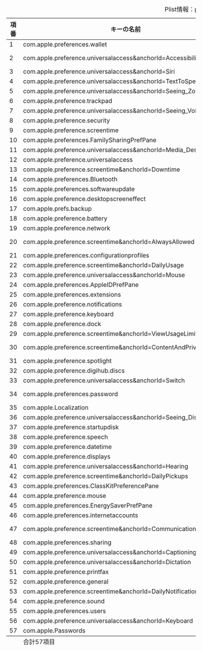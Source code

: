<table><caption>Plist情報：prefsmapping.plist.html</caption><thead title="表の項目について"><tr><th title="項目の番号が最初" style="width: 36px;">項番</th><th title="キーの名前が２番目">キーの名前</th><th title="キーの値は３番目になっています">キーの値</th></thead><tbody title="表の始まりです"><tr><td title="項番：1">1</td><td title="キー：com.apple.preferences.walletについて">com.apple.preferences.wallet</td><td title="キー：com.apple.preferences.walletの値">com.apple.WalletSettingsExtension</td></tr><tr><td title="項番：2">2</td><td title="キー：com.apple.preference.universalaccess&anchorId=Accessibility_Shortcutについて">com.apple.preference.universalaccess&anchorId=Accessibility_Shortcut</td><td title="キー：com.apple.preference.universalaccess&anchorId=Accessibility_Shortcutの値">com.apple.Accessibility-Settings.extension?Accessibility_Shortcut</td></tr><tr><td title="項番：3">3</td><td title="キー：com.apple.preference.universalaccess&anchorId=Siriについて">com.apple.preference.universalaccess&anchorId=Siri</td><td title="キー：com.apple.preference.universalaccess&anchorId=Siriの値">com.apple.Accessibility-Settings.extension?Siri</td></tr><tr><td title="項番：4">4</td><td title="キー：com.apple.preference.universalaccess&anchorId=TextToSpeechについて">com.apple.preference.universalaccess&anchorId=TextToSpeech</td><td title="キー：com.apple.preference.universalaccess&anchorId=TextToSpeechの値">com.apple.Accessibility-Settings.extension?TextToSpeech</td></tr><tr><td title="項番：5">5</td><td title="キー：com.apple.preference.universalaccess&anchorId=Seeing_Zoomについて">com.apple.preference.universalaccess&anchorId=Seeing_Zoom</td><td title="キー：com.apple.preference.universalaccess&anchorId=Seeing_Zoomの値">com.apple.Accessibility-Settings.extension?Seeing_Zoom</td></tr><tr><td title="項番：6">6</td><td title="キー：com.apple.preference.trackpadについて">com.apple.preference.trackpad</td><td title="キー：com.apple.preference.trackpadの値">com.apple.Trackpad-Settings.extension</td></tr><tr><td title="項番：7">7</td><td title="キー：com.apple.preference.universalaccess&anchorId=Seeing_VoiceOverについて">com.apple.preference.universalaccess&anchorId=Seeing_VoiceOver</td><td title="キー：com.apple.preference.universalaccess&anchorId=Seeing_VoiceOverの値">com.apple.Accessibility-Settings.extension?Seeing_VoiceOver</td></tr><tr><td title="項番：8">8</td><td title="キー：com.apple.preference.securityについて">com.apple.preference.security</td><td title="キー：com.apple.preference.securityの値">com.apple.settings.PrivacySecurity.extension</td></tr><tr><td title="項番：9">9</td><td title="キー：com.apple.preference.screentimeについて">com.apple.preference.screentime</td><td title="キー：com.apple.preference.screentimeの値">com.apple.Screen-Time-Settings.extension</td></tr><tr><td title="項番：10">10</td><td title="キー：com.apple.preferences.FamilySharingPrefPaneについて">com.apple.preferences.FamilySharingPrefPane</td><td title="キー：com.apple.preferences.FamilySharingPrefPaneの値">com.apple.Family-Settings.extension*Family</td></tr><tr><td title="項番：11">11</td><td title="キー：com.apple.preference.universalaccess&anchorId=Media_Descriptionsについて">com.apple.preference.universalaccess&anchorId=Media_Descriptions</td><td title="キー：com.apple.preference.universalaccess&anchorId=Media_Descriptionsの値">com.apple.Accessibility-Settings.extension?Media_Descriptions</td></tr><tr><td title="項番：12">12</td><td title="キー：com.apple.preference.universalaccessについて">com.apple.preference.universalaccess</td><td title="キー：com.apple.preference.universalaccessの値">com.apple.Accessibility-Settings.extension</td></tr><tr><td title="項番：13">13</td><td title="キー：com.apple.preference.screentime&anchorId=Downtimeについて">com.apple.preference.screentime&anchorId=Downtime</td><td title="キー：com.apple.preference.screentime&anchorId=Downtimeの値">com.apple.Screen-Time-Settings.extension?path=downtime</td></tr><tr><td title="項番：14">14</td><td title="キー：com.apple.preferences.Bluetoothについて">com.apple.preferences.Bluetooth</td><td title="キー：com.apple.preferences.Bluetoothの値">com.apple.BluetoothSettings</td></tr><tr><td title="項番：15">15</td><td title="キー：com.apple.preferences.softwareupdateについて">com.apple.preferences.softwareupdate</td><td title="キー：com.apple.preferences.softwareupdateの値">com.apple.Software-Update-Settings.extension</td></tr><tr><td title="項番：16">16</td><td title="キー：com.apple.preference.desktopscreeneffectについて">com.apple.preference.desktopscreeneffect</td><td title="キー：com.apple.preference.desktopscreeneffectの値">com.apple.Wallpaper-Settings.extension</td></tr><tr><td title="項番：17">17</td><td title="キー：com.apple.prefs.backupについて">com.apple.prefs.backup</td><td title="キー：com.apple.prefs.backupの値">com.apple.Time-Machine-Settings.extension</td></tr><tr><td title="項番：18">18</td><td title="キー：com.apple.preference.batteryについて">com.apple.preference.battery</td><td title="キー：com.apple.preference.batteryの値">com.apple.Battery-Settings.extension*BatteryPreferences</td></tr><tr><td title="項番：19">19</td><td title="キー：com.apple.preference.networkについて">com.apple.preference.network</td><td title="キー：com.apple.preference.networkの値">com.apple.Network-Settings.extension</td></tr><tr><td title="項番：20">20</td><td title="キー：com.apple.preference.screentime&anchorId=AlwaysAllowedについて">com.apple.preference.screentime&anchorId=AlwaysAllowed</td><td title="キー：com.apple.preference.screentime&anchorId=AlwaysAllowedの値">com.apple.Screen-Time-Settings.extension?path=always-allowed</td></tr><tr><td title="項番：21">21</td><td title="キー：com.apple.preferences.configurationprofilesについて">com.apple.preferences.configurationprofiles</td><td title="キー：com.apple.preferences.configurationprofilesの値">com.apple.Profiles-Settings.extension</td></tr><tr><td title="項番：22">22</td><td title="キー：com.apple.preference.screentime&anchorId=DailyUsageについて">com.apple.preference.screentime&anchorId=DailyUsage</td><td title="キー：com.apple.preference.screentime&anchorId=DailyUsageの値">com.apple.Screen-Time-Settings.extension?path=app-usage</td></tr><tr><td title="項番：23">23</td><td title="キー：com.apple.preference.universalaccess&anchorId=Mouseについて">com.apple.preference.universalaccess&anchorId=Mouse</td><td title="キー：com.apple.preference.universalaccess&anchorId=Mouseの値">com.apple.Accessibility-Settings.extension?Mouse</td></tr><tr><td title="項番：24">24</td><td title="キー：com.apple.preferences.AppleIDPrefPaneについて">com.apple.preferences.AppleIDPrefPane</td><td title="キー：com.apple.preferences.AppleIDPrefPaneの値">com.apple.systempreferences.AppleIDSettings*AppleIDSettings</td></tr><tr><td title="項番：25">25</td><td title="キー：com.apple.preferences.extensionsについて">com.apple.preferences.extensions</td><td title="キー：com.apple.preferences.extensionsの値">com.apple.ExtensionsPreferences</td></tr><tr><td title="項番：26">26</td><td title="キー：com.apple.preference.notificationsについて">com.apple.preference.notifications</td><td title="キー：com.apple.preference.notificationsの値">com.apple.Notifications-Settings.extension</td></tr><tr><td title="項番：27">27</td><td title="キー：com.apple.preference.keyboardについて">com.apple.preference.keyboard</td><td title="キー：com.apple.preference.keyboardの値">com.apple.Keyboard-Settings.extension</td></tr><tr><td title="項番：28">28</td><td title="キー：com.apple.preference.dockについて">com.apple.preference.dock</td><td title="キー：com.apple.preference.dockの値">com.apple.Desktop-Settings.extension</td></tr><tr><td title="項番：29">29</td><td title="キー：com.apple.preference.screentime&anchorId=ViewUsageLimitについて">com.apple.preference.screentime&anchorId=ViewUsageLimit</td><td title="キー：com.apple.preference.screentime&anchorId=ViewUsageLimitの値">com.apple.Screen-Time-Settings.extension?path=app-limits</td></tr><tr><td title="項番：30">30</td><td title="キー：com.apple.preference.screentime&anchorId=ContentAndPrivacyについて">com.apple.preference.screentime&anchorId=ContentAndPrivacy</td><td title="キー：com.apple.preference.screentime&anchorId=ContentAndPrivacyの値">com.apple.Screen-Time-Settings.extension?path=content-and-privacy</td></tr><tr><td title="項番：31">31</td><td title="キー：com.apple.preference.spotlightについて">com.apple.preference.spotlight</td><td title="キー：com.apple.preference.spotlightの値">com.apple.Siri-Settings.extension</td></tr><tr><td title="項番：32">32</td><td title="キー：com.apple.preference.digihub.discsについて">com.apple.preference.digihub.discs</td><td title="キー：com.apple.preference.digihub.discsの値">com.apple.CD-DVD-Settings.extension</td></tr><tr><td title="項番：33">33</td><td title="キー：com.apple.preference.universalaccess&anchorId=Switchについて">com.apple.preference.universalaccess&anchorId=Switch</td><td title="キー：com.apple.preference.universalaccess&anchorId=Switchの値">com.apple.Accessibility-Settings.extension?Switch</td></tr><tr><td title="項番：34">34</td><td title="キー：com.apple.preferences.passwordについて">com.apple.preferences.password</td><td title="キー：com.apple.preferences.passwordの値">com.apple.Touch-ID-Settings.extension*TouchIDPasswordPrefs</td></tr><tr><td title="項番：35">35</td><td title="キー：com.apple.Localizationについて">com.apple.Localization</td><td title="キー：com.apple.Localizationの値">com.apple.Localization-Settings.extension</td></tr><tr><td title="項番：36">36</td><td title="キー：com.apple.preference.universalaccess&anchorId=Seeing_Displayについて">com.apple.preference.universalaccess&anchorId=Seeing_Display</td><td title="キー：com.apple.preference.universalaccess&anchorId=Seeing_Displayの値">com.apple.Accessibility-Settings.extension?Seeing_Display</td></tr><tr><td title="項番：37">37</td><td title="キー：com.apple.preference.startupdiskについて">com.apple.preference.startupdisk</td><td title="キー：com.apple.preference.startupdiskの値">com.apple.Startup-Disk-Settings.extension</td></tr><tr><td title="項番：38">38</td><td title="キー：com.apple.preference.speechについて">com.apple.preference.speech</td><td title="キー：com.apple.preference.speechの値">com.apple.Siri-Settings.extension</td></tr><tr><td title="項番：39">39</td><td title="キー：com.apple.preference.datetimeについて">com.apple.preference.datetime</td><td title="キー：com.apple.preference.datetimeの値">com.apple.Date-Time-Settings.extension</td></tr><tr><td title="項番：40">40</td><td title="キー：com.apple.preference.displaysについて">com.apple.preference.displays</td><td title="キー：com.apple.preference.displaysの値">com.apple.Displays-Settings.extension</td></tr><tr><td title="項番：41">41</td><td title="キー：com.apple.preference.universalaccess&anchorId=Hearingについて">com.apple.preference.universalaccess&anchorId=Hearing</td><td title="キー：com.apple.preference.universalaccess&anchorId=Hearingの値">com.apple.Accessibility-Settings.extension?Hearing</td></tr><tr><td title="項番：42">42</td><td title="キー：com.apple.preference.screentime&anchorId=DailyPickupsについて">com.apple.preference.screentime&anchorId=DailyPickups</td><td title="キー：com.apple.preference.screentime&anchorId=DailyPickupsの値">com.apple.Screen-Time-Settings.extension?path=pickups</td></tr><tr><td title="項番：43">43</td><td title="キー：com.apple.preferences.ClassKitPreferencePaneについて">com.apple.preferences.ClassKitPreferencePane</td><td title="キー：com.apple.preferences.ClassKitPreferencePaneの値">com.apple.ClassKit-Settings.extension</td></tr><tr><td title="項番：44">44</td><td title="キー：com.apple.preference.mouseについて">com.apple.preference.mouse</td><td title="キー：com.apple.preference.mouseの値">com.apple.Mouse-Settings.extension</td></tr><tr><td title="項番：45">45</td><td title="キー：com.apple.preferences.EnergySaverPrefPaneについて">com.apple.preferences.EnergySaverPrefPane</td><td title="キー：com.apple.preferences.EnergySaverPrefPaneの値">com.apple.Battery-Settings.extension</td></tr><tr><td title="項番：46">46</td><td title="キー：com.apple.preferences.internetaccountsについて">com.apple.preferences.internetaccounts</td><td title="キー：com.apple.preferences.internetaccountsの値">com.apple.Internet-Accounts-Settings.extension</td></tr><tr><td title="項番：47">47</td><td title="キー：com.apple.preference.screentime&anchorId=CommunicationLimitについて">com.apple.preference.screentime&anchorId=CommunicationLimit</td><td title="キー：com.apple.preference.screentime&anchorId=CommunicationLimitの値">com.apple.Screen-Time-Settings.extension?path=communication-limits</td></tr><tr><td title="項番：48">48</td><td title="キー：com.apple.preferences.sharingについて">com.apple.preferences.sharing</td><td title="キー：com.apple.preferences.sharingの値">com.apple.Sharing-Settings.extension</td></tr><tr><td title="項番：49">49</td><td title="キー：com.apple.preference.universalaccess&anchorId=Captioningについて">com.apple.preference.universalaccess&anchorId=Captioning</td><td title="キー：com.apple.preference.universalaccess&anchorId=Captioningの値">com.apple.Accessibility-Settings.extension?Captioning</td></tr><tr><td title="項番：50">50</td><td title="キー：com.apple.preference.universalaccess&anchorId=Dictationについて">com.apple.preference.universalaccess&anchorId=Dictation</td><td title="キー：com.apple.preference.universalaccess&anchorId=Dictationの値">com.apple.Accessibility-Settings.extension?Dictation</td></tr><tr><td title="項番：51">51</td><td title="キー：com.apple.preference.printfaxについて">com.apple.preference.printfax</td><td title="キー：com.apple.preference.printfaxの値">com.apple.Print-Scan-Settings.extension</td></tr><tr><td title="項番：52">52</td><td title="キー：com.apple.preference.generalについて">com.apple.preference.general</td><td title="キー：com.apple.preference.generalの値">com.apple.Appearance-Settings.extension</td></tr><tr><td title="項番：53">53</td><td title="キー：com.apple.preference.screentime&anchorId=DailyNotificationsについて">com.apple.preference.screentime&anchorId=DailyNotifications</td><td title="キー：com.apple.preference.screentime&anchorId=DailyNotificationsの値">com.apple.Screen-Time-Settings.extension?path=notifications</td></tr><tr><td title="項番：54">54</td><td title="キー：com.apple.preference.soundについて">com.apple.preference.sound</td><td title="キー：com.apple.preference.soundの値">com.apple.Sound-Settings.extension</td></tr><tr><td title="項番：55">55</td><td title="キー：com.apple.preferences.usersについて">com.apple.preferences.users</td><td title="キー：com.apple.preferences.usersの値">com.apple.Users-Groups-Settings.extension</td></tr><tr><td title="項番：56">56</td><td title="キー：com.apple.preference.universalaccess&anchorId=Keyboardについて">com.apple.preference.universalaccess&anchorId=Keyboard</td><td title="キー：com.apple.preference.universalaccess&anchorId=Keyboardの値">com.apple.Accessibility-Settings.extension?Keyboard</td></tr><tr><td title="項番：57">57</td><td title="キー：com.apple.Passwordsについて">com.apple.Passwords</td><td title="キー：com.apple.Passwordsの値">com.apple.Passwords-Settings.extension</td></tr></tbody><tfoot title="フッター"><tr><td title="表の終わりです"></td><td title="フッター">合計57項目</td><td title="表の終わりです "></td></tr></tfoot></table>
